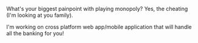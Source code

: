 What's your biggest painpoint with playing monopoly? Yes, the cheating (I'm looking at you family). 

I'm working on cross platform web app/mobile application that will handle all the banking for you!
